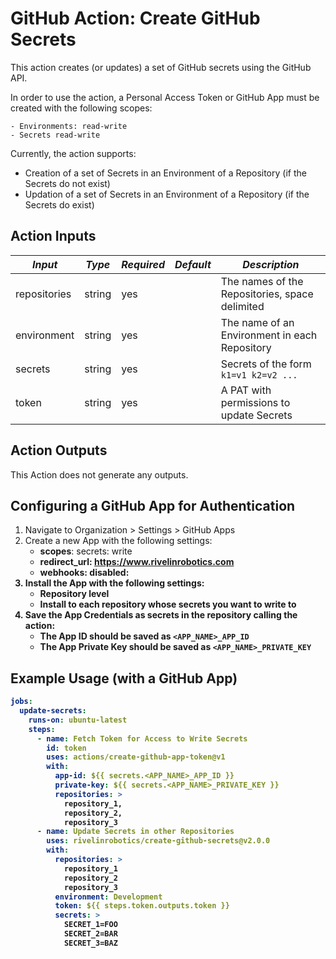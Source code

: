 # GitHub Action: Create GitHub Secrets

This action creates (or updates) a set of GitHub secrets using the GitHub API.

In order to use the action, a Personal Access Token or GitHub App must be created with the following scopes:

    - Environments: read-write
    - Secrets read-write

Currently, the action supports:

- Creation of a set of Secrets in an Environment of a Repository (if the Secrets do not exist)
- Updation of a set of Secrets in an Environment of a Repository (if the Secrets do exist)

## Action Inputs

| *Input*           | *Type*  | *Required* | *Default* | *Description*                                  |
|-------------------|---------|------------|-----------|------------------------------------------------|
| repositories      | string  | yes        |           | The names of the Repositories, space delimited |
| environment       | string  | yes        |           | The name of an Environment in each Repository  |
| secrets           | string  | yes        |           | Secrets of the form `k1=v1 k2=v2 ...`          |
| token             | string  | yes        |           | A PAT with permissions to update Secrets       |

## Action Outputs

This Action does not generate any outputs.

##

## Configuring a GitHub App for Authentication

1. Navigate to Organization > Settings > GitHub Apps
2. Create a new App with the following settings:
   - <b>scopes</b>: secrets: write
   - <b>redirect_url<b>: https://www.rivelinrobotics.com
   - <b>webhooks</b>: disabled:
3. Install the App with the following settings:
   - Repository level
   - Install to each repository whose secrets you want to write to
4. Save the App Credentials as secrets in the repository calling the action:
   - The App ID should be saved as `<APP_NAME>_APP_ID`
   - The App Private Key should be saved as `<APP_NAME>_PRIVATE_KEY`

## Example Usage (with a GitHub App)

```yaml
jobs:
  update-secrets:
    runs-on: ubuntu-latest
    steps:
      - name: Fetch Token for Access to Write Secrets
        id: token
        uses: actions/create-github-app-token@v1
        with:
          app-id: ${{ secrets.<APP_NAME>_APP_ID }}
          private-key: ${{ secrets.<APP_NAME>_PRIVATE_KEY }}
          repositories: >
            repository_1,
            repository_2,
            repository_3
      - name: Update Secrets in other Repositories
        uses: rivelinrobotics/create-github-secrets@v2.0.0
        with:
          repositories: >
            repository_1
            repository_2
            repository_3
          environment: Development
          token: ${{ steps.token.outputs.token }}
          secrets: >
            SECRET_1=FOO
            SECRET_2=BAR
            SECRET_3=BAZ
```
